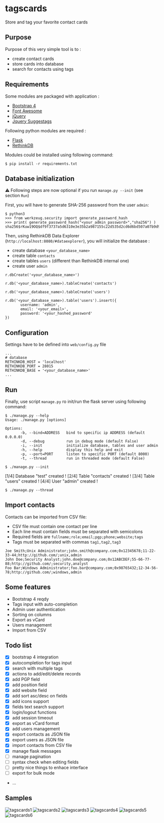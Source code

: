 # tagscards
Store and tag your favorite contact cards

## Purpose 
Purpose of this very simple tool is to :
- create contact cards 
- store cards into database
- search for contacts using tags

## Requirements
Some modules are packaged with application :
- [Bootstrap 4](https://getbootstrap.com/)
- [Font Awesome](https://fontawesome.com/)
- [jQuery](https://jquery.com/)
- [Jquery Suggestags](https://github.com/amsify42/jquery.amsify.suggestags)

Following python modules are required :
- [Flask](https://flask.palletsprojects.com/)
- [RethinkDB](https://rethinkdb.com/)

Modules could be installed using following command:
```
$ pip install -r requirements.txt
```
## Database initialization
:warning: Following steps are now optional if you run `manage.py --init` (see section `Run`)

First, you will have to generate SHA-256 password from the user `admin`:
```
$ python3
>>> from werkzeug.security import generate_password_hash
>>> print( generate_password_hash("<your_admin_password>","sha256") )
sha256$rKuw19OQ$df9f3737a5d6310e3e35b2a987155c22d535d2cd6d6bd507a07b9d9b3b0dd6f3
```
Then, using RethinkDB Data Explorer (`http://localhost:8080/#dataexplorer`), you will initialize the database :
- create database `<your_database_name>`
- create table `contacts`
- create tables `users` (different than RethinkDB internal one)
- create user `admin`
```
r.dbCreate('<your_database_name>')

r.db('<your_database_name>).tableCreate('contacts')

r.db('<your_database_name>).tableCreate('users')

r.db('<your_database_name>).table('users').insert({
       username: 'admin', 
       email: '<your_email>',
       password: '<your_hashed_password'
})
```
## Configuration
Settings have to be defined into `web/config.py` file
```
...
# database
RETHINKDB_HOST = 'localhost'
RETHINKDB_PORT = 28015
RETHINKDB_BASE = '<your_database_name>'
...
```
## Run
Finally, use script `manage.py` ro init/run the flask server using following command:
```
$ ./manage.py --help
Usage: ./manage.py [options]

Options:
       -b, --bind=ADDRESS   bind to specific ip ADDRESS (default 0.0.0.0)
       -d, --debug          run in debug mode (default False)
       -i, --init           initialize database, tables and user admin
       -h, --help           display this help and exit
       -p, --port=PORT      listen to specific PORT (default 8000)
       -t, --thread         run in threaded mode (default False)

$ ./manage.py --init
```
[1/4] Database "test" created !
[2/4] Table "contacts" created !
[3/4] Table "users" created !
[4/4] User "admin" created !
```
$ ./manage.py --thread
```
## Import contacts
Contacts can be imported from CSV file:
- CSV file must contain one contact per line
- Each line must contain fields must be separated with semicolons
- Required fields are `fullname;role;email;pgp;phone;website;tags`
- Tags must be separated with commas `tag1,tag2,tag3`
```
Joe Smith;Unix Administrator;john.smith@company.com;0x12345678;11-22-33-44;http://github.com/;unix,admin
John Doe;Security Analyst;john.doe@company.com;0x12ABCDEF;55-66-77-88;http://github.com/;security,analyst
Foo Bar;Windows Administrator;foo.bar@company.com;0x98765432;12-34-56-78;http://github.com/;windows,admin
```
## Some features
- Bootstrap 4 reqdy
- Tags input with auto-completion
- Admin user authentication
- Sorting on columns
- Export as vCard
- Users management
- Import from CSV

## Todo list
- [x] bootstrap 4 integration
- [x] autocompletion for tags input
- [x] search with multiple tags
- [x] actions to add/edit/delete records
- [x] add PGP field
- [x] add position field
- [x] add website field
- [x] add sort asc/desc on fields
- [x] add icons support
- [x] fields text search support
- [x] login/logout functions
- [x] add session timeout
- [x] export as vCard format
- [x] add users management
- [x] export contacts as JSON file
- [x] export users as JSON file
- [x] import contacts from CSV file
- [x] manage flask messages
- [ ] manage pagination
- [ ] syntax check when editing fields
- [ ] pretty nice things to enhace interface
- [ ] export for bulk mode
- ...

## Samples 
![tagscards1](samples/tagscards1.png)
![tagscards2](samples/tagscards2.png)
![tagscards3](samples/tagscards3.png)
![tagscards4](samples/tagscards4.png)
![tagscards5](samples/tagscards5.png)
![tagscards6](samples/tagscards6.png)


